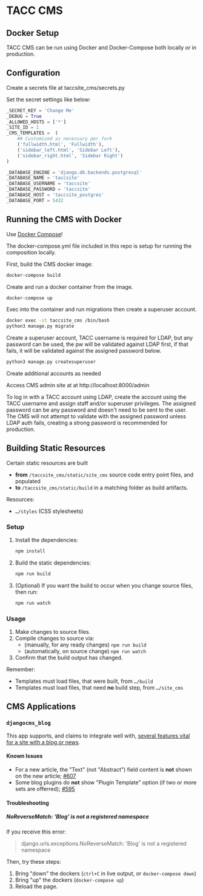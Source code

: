 # TACC CMS

## Docker Setup

TACC CMS can be run using Docker and Docker-Compose both locally or in production.

## Configuration

Create a secrets file at taccsite_cms/secrets.py

Set the secret settings like below:

```python
_SECRET_KEY = 'Change Me'
_DEBUG = True
_ALLOWED_HOSTS = ['*']
_SITE_ID = 1
_CMS_TEMPLATES =  (
    ## Customized as necessary per fork
    ('fullwidth.html', 'Fullwidth'),
    ('sidebar_left.html', 'Sidebar Left'),
    ('sidebar_right.html', 'Sidebar Right')
)

_DATABASE_ENGINE = 'django.db.backends.postgresql'
_DATABASE_NAME = 'taccsite'
_DATABASE_USERNAME = 'taccsite'
_DATABASE_PASSWORD = 'taccsite'
_DATABASE_HOST = 'taccsite_postgres'
_DATABASE_PORT = 5432
```

## Running the CMS with Docker

Use [Docker Compose](https://docs.docker.com/compose/)!

The docker-compose.yml file included in this repo is setup for running the composition locally.

First, build the CMS docker image:

```bash
docker-compose build
```
Create and run a docker container from the image.

```bash
docker-compose up
```
Exec into the container and run migrations then create a superuser account.

```bash
docker exec -it taccsite_cms /bin/bash
python3 manage.py migrate
```

Create a superuser account, TACC username is required for LDAP, but any password can be used, the pw will be validated against LDAP first, if that fails, it will be validated against the assigned password below.

```bash
python3 manage.py createsuperuser
```
Create additional accounts as needed

Access CMS admin site at at http://localhost:8000/admin

To log in with a TACC account using LDAP, create the account using the TACC username and assign staff and/or superuser privileges. The assigned password can be any password and doesn't need to be sent to the user. The CMS will not attempt to validate with the assigned password unless LDAP auth fails, creating a strong password is recommended for production.

## Building Static Resources

Certain static resources are built

- __from__ `/taccsite_cms/static/site_cms` source code entry point files, and populated
- __to__ `/taccsite_cms/static/build` in a matching folder as build artifacts.

Resources:

- `…/styles` (CSS stylesheets)

### Setup

1. Install the dependencies:

    ```bash
    npm install
    ```

2. Build the static dependencies:

    ```bash
    npm run build
    ```

3. (Optional) If you want the build to occur when you change source files, then run:

    ```bash
    npm run watch
    ```

### Usage

1. Make changes to source files.
2. Compile changes to source via:
    - (manually, for any ready changes) `npm run build`
    - (automatically, on source change) `npm run watch`
3. Confirm that the build output has changed.

Remember:

- Templates must load files, that were built, from `…/build`
- Templates must load files, that need __no__ build step, from `…/site_cms`

## CMS Applications

### `djangocms_blog`

This app supports, and claims to integrate well with, [several features vital for a site with a blog or news](https://djangocms-blog.readthedocs.io/en/latest/features/index.html).

#### Known Issues

- For a new article, the "Text" (not "Abstract") field content is **not** shown on the new article; [#607](https://github.com/nephila/djangocms-blog/issues/607)
- Some blog plugins do **not** show "Plugin Template" option (if two or more sets are offerred); [#595](https://github.com/nephila/djangocms-blog/issues/595)

#### Troubleshooting

##### NoReverseMatch: 'Blog' is not a registered namespace

If you receive this error:

> django.urls.exceptions.NoReverseMatch: 'Blog' is not a registered namespace

Then, try these steps:

1. Bring "down" the dockers (`ctrl+C` in live output, or `docker-compose down`)
2. Bring "up" the dockers (`docker-compose up`)
3. Reload the page.
